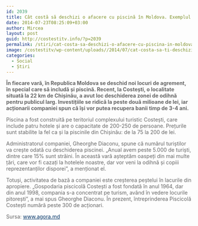 ```yaml
---
id: 2039
title: Cât costă să deschizi o afacere cu piscină în Moldova. Exemplul localității Costești
date: 2014-07-23T08:25:09+03:00
author: Mircea
layout: post
guid: http://costestitv.info/?p=2039
permalink: /stiri/cat-costa-sa-deschizi-o-afacere-cu-piscina-in-moldova-exemplul-localitatii-costesti/
image: /costestitv/wp-content/uploads//2014/07/cat-costa-sa-ti-deschizi-o-afacere-cu-piscina-in-moldova-exemplul-localitatii-costesti-1405501480.jpg
categories:
  - Social
  - Știri
---
```

<p style="color: #666666;">
  <strong>În fiecare vară, în Republica Moldova se deschid noi locuri de agrement, în special care să includă și piscină. Recent, la Costești, o localitate situată la 22 km de Chișinău, a avut loc deschiderea zonei de odihnă pentru publicul larg. Investițiile se ridică la peste două milioane de lei, iar acționarii companiei spun că își vor putea recupera banii timp de 3-4 ani.</strong><!--more-->
</p>

<p style="color: #666666;">
  Piscina a fost construită pe teritoriul complexului turistic Costești, care include patru hotele și are o capacitate de 200-250 de persoane. Prețurile sunt stabilite la fel ca și la piscinile din Chișinău: de la 75 la 200 de lei.
</p>

<p style="color: #666666;">
  Administratorul companiei, Gheorghe Diaconu, spune că numărul turiștilor va crește odată cu deschiderea piscinei. „Anual avem peste 5.000 de turiști, dintre care 15% sunt străini. În această vară așteptăm oaspeți din mai multe țări, care vor fi cazați la hotelele noastre, dar vor veni la odihnă și copiii reprezentanților disporei”, a menționat el.
</p>

<p style="color: #666666;">
  Totuși, activitatea de bază a companiei este creșterea peștelui în lacurile din apropiere. „Gospodaria piscicolă Costești a fost fondată în anul 1964, dar din anul 1998, compania s-a concentrat pe turism, având în vedere locurile pitorești”, a mai spus Gheorghe Diaconu. În prezent, întreprinderea Piscicolă Costești numără peste 300 de acționari.
</p>

<p style="color: #666666;">
  Sursa: <a style="color: #003366;" href="http://agora.md/stiri/2423?fb_action_ids=542375829195822&fb_action_types=og.likes" target="_blank">www.agora.md</a>
</p>